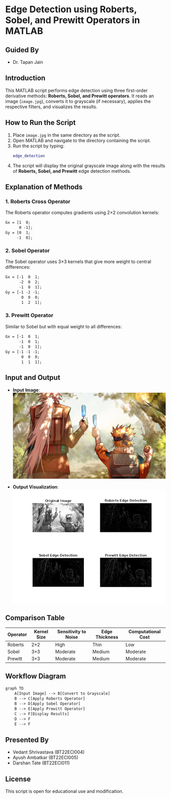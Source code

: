 # Edge Detection using Roberts, Sobel, and Prewitt Operators in MATLAB

## Guided By
- Dr. Tapan Jain

## Introduction
This MATLAB script performs edge detection using three first-order derivative methods: **Roberts, Sobel, and Prewitt operators**. It reads an image (`image.jpg`), converts it to grayscale (if necessary), applies the respective filters, and visualizes the results.

## How to Run the Script
1. Place `image.jpg` in the same directory as the script.
2. Open MATLAB and navigate to the directory containing the script.
3. Run the script by typing:
   ```matlab
   edge_detection
   ```
4. The script will display the original grayscale image along with the results of **Roberts, Sobel, and Prewitt** edge detection methods.

## Explanation of Methods
### 1. Roberts Cross Operator
The Roberts operator computes gradients using 2×2 convolution kernels:
   
   ```
   Gx = [1  0;
         0 -1];
   Gy = [0  1;
        -1  0];
   ```
   
### 2. Sobel Operator
The Sobel operator uses 3×3 kernels that give more weight to central differences:
   
   ```
   Gx = [-1  0  1;
         -2  0  2;
         -1  0  1];
   Gy = [-1 -2 -1;
          0  0  0;
          1  2  1];
   ```
   
### 3. Prewitt Operator
Similar to Sobel but with equal weight to all differences:
   
   ```
   Gx = [-1  0  1;
         -1  0  1;
         -1  0  1];
   Gy = [-1 -1 -1;
          0  0  0;
          1  1  1];
   ```

## Input and Output
- **Input Image**:  
  ![Input Image](./assets/image.jpg)

- **Output Visualization**:  
  ![Output Visualization](./assets/output.png)

## Comparison Table
| Operator   | Kernel Size | Sensitivity to Noise | Edge Thickness | Computational Cost |
|------------|-------------|-----------------------|----------------|--------------------|
| Roberts    | 2×2         | High                 | Thin           | Low                |
| Sobel      | 3×3         | Moderate             | Medium         | Moderate           |
| Prewitt    | 3×3         | Moderate             | Medium         | Moderate           |

## Workflow Diagram
```mermaid
graph TD
    A[Input Image] --> B[Convert to Grayscale]
    B --> C[Apply Roberts Operator]
    B --> D[Apply Sobel Operator]
    B --> E[Apply Prewitt Operator]
    C --> F[Display Results]
    D --> F
    E --> F
```

## Presented By
- Vedant Shrivastava (BT22ECI004)
- Ayush Ambatkar (BT22ECI005)
- Darshan Tate (BT22ECI011)

## License
This script is open for educational use and modification.

